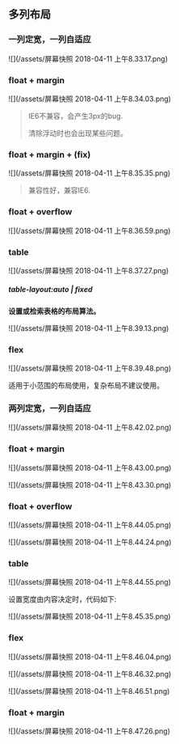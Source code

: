 ## 多列布局

### 一列定宽，一列自适应

![](/assets/屏幕快照 2018-04-11 上午8.33.17.png)

### float + margin

![](/assets/屏幕快照 2018-04-11 上午8.34.03.png)

> IE6不兼容，会产生3px的bug.
>
> 清除浮动时也会出现某些问题。

### float + margin + \(fix\)

![](/assets/屏幕快照 2018-04-11 上午8.35.35.png)



> 兼容性好，兼容IE6.

### float + overflow

![](/assets/屏幕快照 2018-04-11 上午8.36.59.png)

### table

![](/assets/屏幕快照 2018-04-11 上午8.37.27.png)

##### table-layout:auto \| fixed

**设置或检索表格的布局算法。**

![](/assets/屏幕快照 2018-04-11 上午8.39.13.png)

### flex

![](/assets/屏幕快照 2018-04-11 上午8.39.48.png)

适用于小范围的布局使用，复杂布局不建议使用。

### 两列定宽，一列自适应

![](/assets/屏幕快照 2018-04-11 上午8.42.02.png)

### float + margin

![](/assets/屏幕快照 2018-04-11 上午8.43.00.png)

![](/assets/屏幕快照 2018-04-11 上午8.43.30.png)

### float + overflow

![](/assets/屏幕快照 2018-04-11 上午8.44.05.png)

![](/assets/屏幕快照 2018-04-11 上午8.44.24.png)



### table

![](/assets/屏幕快照 2018-04-11 上午8.44.55.png)

设置宽度由内容决定时，代码如下:

![](/assets/屏幕快照 2018-04-11 上午8.45.35.png)

### flex

![](/assets/屏幕快照 2018-04-11 上午8.46.04.png)

![](/assets/屏幕快照 2018-04-11 上午8.46.32.png)

![](/assets/屏幕快照 2018-04-11 上午8.46.51.png)

### float + margin

![](/assets/屏幕快照 2018-04-11 上午8.47.26.png)









